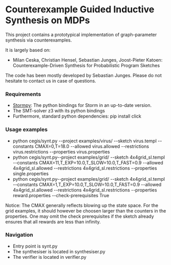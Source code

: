# Counterexample Guided Inductive Synthesis on MDPs

This project contains a prototypical implementation of graph-parameter synthesis via counterexamples.

It is largely based on:
- Milan Ceska, Christian Hensel, Sebastian Junges, Joost-Pieter Katoen: Counterexample-Driven Synthesis for Probabilistic Program Sketches

The code has been mostly developed by Sebastian Junges. 
Please do not hesitate to contact us in case of questions.

### Requirements

- [Stormpy](https://moves-rwth.github.io/stormpy/): The python bindings for Storm in an up-to-date version. 
- The SMT-solver z3 with its python bindings
- Furthermore, standard python dependencies:  pip install click

### Usage examples

- python cegis/synt.py --project examples/virus/ --sketch virus.templ --constants CMAX=0,T=18.0 --allowed virus.allowed --restrictions virus.restrictions  --properties virus.properties
- python cegis/synt.py--project examples/grid/ --sketch 4x4grid_sl.templ --constants CMAX=11,T_EXP=10.0,T_SLOW=10.0,T_FAST=0.9 --allowed 4x4grid_sl.allowed --restrictions 4x4grid_sl.restrictions  --properties single.properties 
- python cegis/synt.py--project examples/grid/ --sketch 4x4grid_sl.templ --constants CMAX=1,T_EXP=10.0,T_SLOW=10.0,T_FAST=0.9 --allowed 4x4grid_sl.allowed --restrictions 4x4grid_sl.restrictions  --properties reward.properties --check-prerequisites True

Notice: The CMAX generally reflects blowing up the state space. For the grid examples, it should however be choosen larger than the counters in the properties.
One may omit the check prerequisites if the sketch already ensures that all rewards are less than infinity.

### Navigation
- Entry point is synt.py
- The synthesiser is located in synthesiser.py
- The verifier is located in verifier.py
